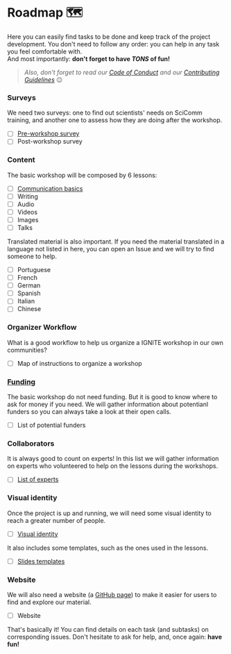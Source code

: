 # Roadmap 🗺️  

Here you can easily find tasks to be done and keep track of the project development. You don't need to follow any order: you can help in any task you feel comfortable with.  
And most importantly: **don't forget to have _TONS_ of fun!**  
>*Also, don't forget to read our [Code of Conduct](CODE_OF_CONDUCT.md) and our [Contributing Guidelines](CONTRIBUTING.md)* :wink:

### Surveys  
We need two surveys: one to find out scientists' needs on SciComm training, and another one to assess how they are doing after the workshop.  
- [ ] [Pre-workshop survey](https://github.com/graciellehigino/IGNITE/issues/1)  
- [ ] Post-workshop survey  

### Content  
The basic workshop will be composed by 6 lessons:  
- [ ] [Communication basics](https://github.com/graciellehigino/IGNITE/issues/7)  
- [ ] Writing  
- [ ] Audio  
- [ ] Videos  
- [ ] Images  
- [ ] Talks  

Translated material is also important. If you need the material translated in a language not listed in here, you can open an Issue and we will try to find someone to help.  
- [ ] Portuguese  
- [ ] French  
- [ ] German  
- [ ] Spanish  
- [ ] Italian  
- [ ] Chinese

### Organizer Workflow  
What is a good workflow to help us organize a IGNITE workshop in our own communities?  
- [ ] Map of instructions to organize a workshop 

### [Funding](https://docs.google.com/spreadsheets/d/1T6WI-dV_aoDTZWtuaXylGdTaCqSsQdwGoq7sUe2Fp4E/edit#gid=0)  
The basic workshop do not need funding. But it is good to know where to ask for money if you need. We will gather information about potentianl funders so you can always take a look at their open calls.  
- [ ] List of potential funders  

### Collaborators  
It is always good to count on experts! In this list we will gather information on experts who volunteered to help on the lessons during the workshops.  
- [ ] [List of experts](https://goo.gl/v5kETy)

### Visual identity  
Once the project is up and running, we will need some visual identity to reach a greater number of people.  
- [ ] [Visual identity](https://github.com/graciellehigino/IGNITE/issues/5)  
 
It also includes some templates, such as the ones used in the lessons.
- [ ] [Slides templates](https://github.com/graciellehigino/IGNITE/issues/4)

### Website  
We will also need a website (a [GitHub page](https://pages.github.com/)) to make it easier for users to find and explore our material.  
- [ ] Website  

That's basically it! You can find details on each task (and subtasks) on corresponding issues. Don't hesitate to ask for help, and, once again: **have fun!**
